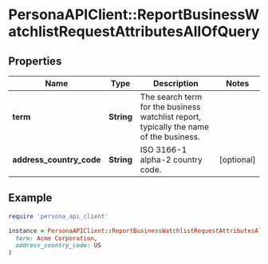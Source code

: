 # PersonaAPIClient::ReportBusinessWatchlistRequestAttributesAllOfQuery

## Properties

| Name | Type | Description | Notes |
| ---- | ---- | ----------- | ----- |
| **term** | **String** | The search term for the business watchlist report, typically the name of the business. |  |
| **address_country_code** | **String** | ISO 3166-1 alpha-2 country code. | [optional] |

## Example

```ruby
require 'persona_api_client'

instance = PersonaAPIClient::ReportBusinessWatchlistRequestAttributesAllOfQuery.new(
  term: Acme Corporation,
  address_country_code: US
)
```

